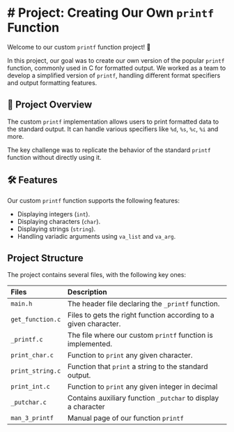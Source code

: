 # # Project: Creating Our Own `printf` Function

Welcome to our custom `printf` function project! 🎉

In this project, our goal was to create our own version of the popular `printf` function, commonly used in C for formatted output. We worked as a team to develop a simplified version of `printf`, handling different format specifiers and output formatting features.

## 🚀 Project Overview

The custom `printf` implementation allows users to print formatted data to the standard output. It can handle various specifiers like `%d`, `%s`, `%c`, `%i` and more.

The key challenge was to replicate the behavior of the standard `printf` function without directly using it.

## 🛠 Features

Our custom `printf` function supports the following features:
- Displaying integers (`int`).
- Displaying characters (`char`).
- Displaying strings (`string`).
- Handling variadic arguments using `va_list` and `va_arg`.


## Project Structure
The project contains several files, with the following key ones:

| Files | Description  |
| :-------- | :------- |
| `main.h` | The header file declaring the `_printf` function. |
| `get_function.c` | Files to gets the right function according to a given character.|
| `_printf.c` |The file where our custom `printf` function is implemented.  |
| `print_char.c` | Function to `print` any given character. |
| `print_string.c` | Function that `print` a string to  the standard output. |
|`print_int.c`| Function to `print` any given integer in decimal|
 `_putchar.c`| Contains auxiliary function `_putchar` to display a character|
|`man_3_printf`| Manual page of our function `printf`|
